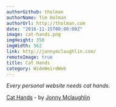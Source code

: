 ```yaml
---
authorGithub: tholman
authorName: Tim Holman
authorUrl: http://tholman.com
date: "2016-11-15T00:00:00Z"
image: cat-hands.png
imgHeight: 350
imgWidth: 562
link: http://jonnymclaughlin.com/
remoteImage: true
title: Cat Hands
category: WideWeirdWeb
---
```


_Every personal website needs cat hands._

[Cat Hands](http://jonnymclaughlin.com/) - by [Jonny Mclaughlin](http://jonnymclaughlin.com/about/)
